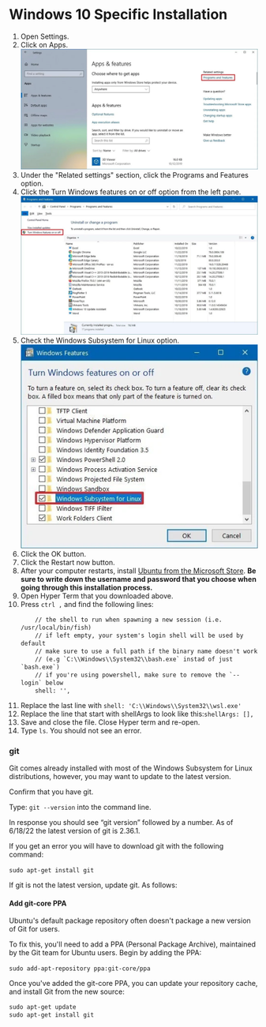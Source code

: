 # Windows 10 Specific Installation

1. Open Settings.
2. Click on Apps.
    ![Programs and features screen shot](./images/apps-features-programsfeatures-option.webp)
3. Under the "Related settings" section, click the Programs and Features option.
4. Click the Turn Windows features on or off option from the left pane.
    ![Turn Windows features on or off screen shot](./images/controlpanel-turn-windows-features-option.webp)
5. Check the Windows Subsystem for Linux option.
    ![Windows Subsystem for Linux option screen shot](./images/enable-windows-subsystem-linux-windows-10.webp)
6. Click the OK button.
7. Click the Restart now button.
8. After your computer restarts, install [Ubuntu from the Microsoft Store](https://www.microsoft.com/en-us/p/ubuntu/9nblggh4msv6?irgwc=1&OCID=AID2000142_aff_7593_159229&tduid=%28ir__61iffalgm0kftxpwxkqdydtlre2xneyigakslxxg00%29%287593%29%28159229%29%28%29%28UUwpUdUnU72700YYwYg%29&irclickid=_61iffalgm0kftxpwxkqdydtlre2xneyigakslxxg00&activetab=pivot:overviewtab). **Be sure to write down the username and password that you choose when going through this installation process.**
9. Open Hyper Term that you downloaded above.
10. Press `ctrl ,` and find the following lines:
    ```
        // the shell to run when spawning a new session (i.e. /usr/local/bin/fish)
        // if left empty, your system's login shell will be used by default
        // make sure to use a full path if the binary name doesn't work
        // (e.g `C:\\Windows\\System32\\bash.exe` instad of just `bash.exe`)
        // if you're using powershell, make sure to remove the `--login` below
        shell: '',
    ```
11. Replace the last line with `shell: 'C:\\Windows\\System32\\wsl.exe'`
12. Replace the line that start with shellArgs to look like this:`shellArgs: [],`
13. Save and close the file. Close Hyper term and re-open.
14. Type `ls`. You should not see an error.

### git

Git comes already installed with most of the Windows Subsystem for Linux distributions, however, you may want to update to the latest version.

Confirm that you have git. 

Type: `git --version` into the command line. 

In response you should see “git version” followed by a number. As of 6/18/22 the latest version of git is 2.36.1. 

If you get an error you will have to download git with the following command: 

`sudo apt-get install git`

If git is not the latest version, update git. As follows: 

#### Add git-core PPA
Ubuntu's default package repository often doesn't package a new version of Git for users.

To fix this, you'll need to add a PPA (Personal Package Archive), maintained by the Git team for Ubuntu users. Begin by adding the PPA:

`sudo add-apt-repository ppa:git-core/ppa`

Once you've added the git-core PPA, you can update your repository cache, and install Git from the new source:

```
sudo apt-get update
sudo apt-get install git
```


<!-- Then run in the terminal: `git config --global credential.helper ????????` -->